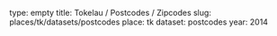 type: empty
title: Tokelau / Postcodes / Zipcodes
slug: places/tk/datasets/postcodes
place: tk
dataset: postcodes
year: 2014
